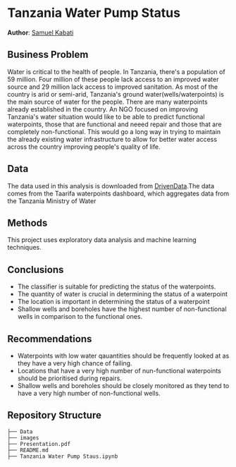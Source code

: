 # Tanzania Water Pump Status

**Author**: [Samuel Kabati](sam.kabati@student.moringaschool.com)

## Business Problem
Water is critical to the health of people. In Tanzania, there's a population of 59 million. Four million of these people lack access to an improved water source and 29 million lack access to improved sanitation. As most of the country is arid or semi-arid, Tanzania's ground water(wells/waterpoints) is the main source of water for the people.
There are many waterpoints already established in the country. An NGO focused on improving Tanzania's water situation would like to be able to predict functional waterpoints, those that are functional and neeed repair and those that are completely non-functional. This would go a long way in trying to maintain the already existing water infrastructure to allow for better water access across the country improving people's quality of life.
## Data
The data used in this analysis is downloaded from [DrivenData](https://www.drivendata.org/competitions/7/pump-it-up-data-mining-the-water-table/data/).The data comes from the Taarifa waterpoints dashboard, which aggregates data from the Tanzania Ministry of Water

## Methods

This project uses exploratory data analysis and machine learning techniques.

## Conclusions 
- The classifier is suitable for predicting the status of the waterpoints.
- The quantity of water is crucial in determining the status of a waterpoint
- The location is important in determining the status of a waterpoint
- Shallow wells and boreholes have the highest number of non-functional wells in comparison to the functional ones.


## Recommendations
- Waterpoints with low water qauantities should be frequently looked at as they have a very high chance of failing.
- Locations that have a very high number of nun-functional waterpoints should be prioritised during repairs.
- Shallow wells and boreholes should be closely monitored as they tend to have a very high number of non-functional wells.


## Repository Structure
```
├── Data              
├── images             
├── Presentation.pdf                    
├── README.md              
├── Tanzania Water Pump Staus.ipynb 
 ```